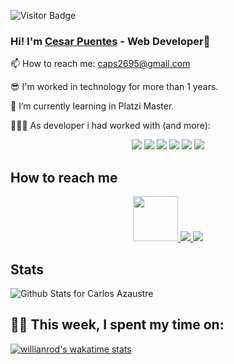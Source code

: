 ![Visitor Badge](https://visitor-badge.laobi.icu/badge?page_id=cesarp04.cesarp04)

### Hi! I'm [Cesar Puentes](https://www.linkedin.com/in/cesarp04/) - Web Developer👋

📫 How to reach me: caps2695@gmail.com
  
😎 I'm worked in technology for more than 1 years.
 
🌱 I’m currently learning  in Platzi Master.
 
👨🏽‍💻 As developer i had worked with (and more):

<p align='center'>
  <img src="https://img.shields.io/badge/Node.js-43853D?style=for-the-badge&logo=node.js&logoColor=white" />
  <img src="https://img.shields.io/badge/JavaScript-F7DF1E?style=for-the-badge&logo=javascript&logoColor=black" />
  <img src="https://img.shields.io/badge/React-20232A?style=for-the-badge&logo=react&logoColor=61DAFB" />
  <img src="https://img.shields.io/badge/Heroku-430098?style=for-the-badge&logo=heroku&logoColor=white" />
  <img src="https://img.shields.io/badge/MongoDB-4EA94B?style=for-the-badge&logo=mongodb&logoColor=white" />
  <img src="https://img.shields.io/badge/PostgreSQL-316192?style=for-the-badge&logo=postgresql&logoColor=white" />
</p>

## How to reach me

<p align='center'>
    <a href="https://platzi.com/p/cesarp04/">
        <img width="72" src="https://upload.wikimedia.org/wikipedia/commons/3/32/Platzi.jpg" />
    </a>
    <a href="https://www.linkedin.com/in/caps2695/">
        <img src="https://img.shields.io/badge/LinkedIn-0077B5?style=for-the-badge&logo=linkedin&logoColor=white" />
    </a>
    <a href="https://twitter.com/cesarp04">
        <img src="https://img.shields.io/badge/Twitter-1DA1F2?style=for-the-badge&logo=twitter&logoColor=white" />
    </a>
</p>  

## Stats

![Github Stats for Carlos Azaustre](https://github-readme-stats.vercel.app/api?username=cesarp04&count_private=true&show_icons=true&theme=dark)

## 👨‍💻 This week, I spent my time on:

[![willianrod's wakatime stats](https://github-readme-stats.vercel.app/api/wakatime?username=cesarp04&theme=dark&v=2)](https://github.com/anuraghazra/github-readme-stats)



<!---
https://img.shields.io/badge/Go-00ADD8?style=for-the-badge&logo=go&logoColor=white   golang
<img src="https://img.shields.io/badge/TypeScript-007ACC?style=for-the-badge&logo=typescript&logoColor=white" />  typescript
https://img.shields.io/badge/React_Native-20232A?style=for-the-badge&logo=react&logoColor=61DAFB   react native
<img alt="Git" src="https://img.shields.io/badge/git%20-%23F05033.svg?&style=for-the-badge&logo=git&logoColor=white"/>
<img alt="Redux" src="https://img.shields.io/badge/redux%20-%23593d88.svg?&style=for-the-badge&logo=redux&logoColor=white"/>
<img alt="Next JS" src="https://img.shields.io/badge/next%20js%20-%23000000.svg?&style=for-the-badge&logo=next.js&logoColor=white"/>

## Recent projects  poner encima de las estadisticas

- <a href="https://github.com/AbejaCruz/people-new-backend">Wiki Celebrities</a> contributed as backend developer using Node Js and GraphQl

- <a href="https://github.com/AbejaCruz/the-market-place">Market Place</a> contributed as backend developer using Node Js 

estadisticas de los lenguajes

[![Top Langs](https://github-readme-stats.vercel.app/api/top-langs/?username=cesarp04&layout=compact&hide_border=true&title_color=B6e443&icon_color=46c7e7&bg_color=0B0B2A&text_color=C2C1CE)](https://github.com/anuraghazra/github-readme-stats)

![Github Stats for Carlos Azaustre](https://github-readme-stats.vercel.app/api?username=cesarp04&count_private=true&show_icons=true&hide_border=true&title_color=B6e443&icon_color=46c7e7&bg_color=0B0B2A&text_color=C2C1CE)

<!--
**cesarp04/cesarp04** is a ✨ _special_ ✨ repository because its `README.md` (this file) appears on your GitHub profile.

Here are some ideas to get you started:

- 🔭 I’m currently working on ...
- 🌱 I’m currently learning ...
- 👯 I’m looking to collaborate on ...
- 🤔 I’m looking for help with ...
- 💬 Ask me about ...
- 📫 How to reach me: ...
- 😄 Pronouns: ...
- ⚡ Fun fact: ...
-->
